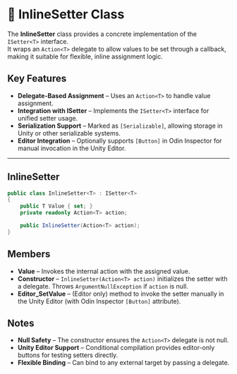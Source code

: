 # 🧩 InlineSetter Class

The **InlineSetter<T>** class provides a concrete implementation of the `ISetter<T>` interface.  
It wraps an `Action<T>` delegate to allow values to be set through a callback, making it suitable for flexible, inline assignment logic.

## Key Features
- **Delegate-Based Assignment** – Uses an `Action<T>` to handle value assignment.
- **Integration with ISetter<T>** – Implements the `ISetter<T>` interface for unified setter usage.
- **Serialization Support** – Marked as `[Serializable]`, allowing storage in Unity or other serializable systems.
- **Editor Integration** – Optionally supports `[Button]` in Odin Inspector for manual invocation in the Unity Editor.

---

## InlineSetter<T>

```csharp
public class InlineSetter<T> : ISetter<T>
{
    public T Value { set; }
    private readonly Action<T> action;

    public InlineSetter(Action<T> action);
}
```
## Members
- **Value** – Invokes the internal action with the assigned value.
- **Constructor** – `InlineSetter(Action<T> action)` initializes the setter with a delegate. Throws `ArgumentNullException` if `action` is null.
- **Editor_SetValue** – (Editor only) method to invoke the setter manually in the Unity Editor (with Odin Inspector `[Button]` attribute).

## Notes
- **Null Safety** – The constructor ensures the `Action<T>` delegate is not null.
- **Unity Editor Support** – Conditional compilation provides editor-only buttons for testing setters directly.
- **Flexible Binding** – Can bind to any external target by passing a delegate.